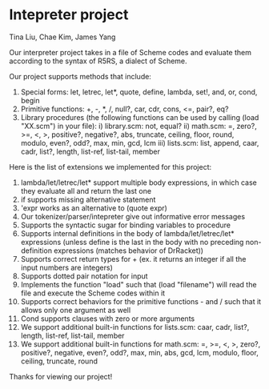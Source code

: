 # Intepreter project
Tina Liu, Chae Kim, James Yang

Our interpreter project takes in a file of Scheme codes and evaluate them according to the syntax of R5RS, a dialect of Scheme. 

Our project supports methods that include:
1) Special forms: let, letrec, let*, quote, define, lambda, set!, and, or, cond, begin
2) Primitive functions: +, -, *, /, null?, car, cdr, cons, <=, pair?, eq?
3) Library procedures (the following functions can be used by calling (load "XX.scm") in your file):
  i) library.scm: not, equal?
  ii) math.scm: =, zero?, >=, <, >, positive?, negative?, abs, truncate, ceiling, floor, round, modulo, even?, odd?, max, min, gcd, lcm
  iii) lists.scm: list, append, caar, cadr, list?, length, list-ref, list-tail, member

Here is the list of extensions we implemented for this project:
1) lambda/let/letrec/let* support multiple body expressions, in which case they evaluate all and return the last one
2) if supports missing alternative statement
3) 'expr works as an alternative to (quote expr)
4) Our tokenizer/parser/intepreter give out informative error messages
5) Supports the syntactic sugar for binding variables to procedure
6) Supports internal definitions in the body of lambda/let/letrec/let* expressions (unless define is the last in the body with no preceding non-definition expressions (matches behavior of DrRacket))
7) Supports correct return types for + (ex. it returns an integer if all the input numbers are integers)
8) Supports dotted pair notation for input
9) Implements the function "load" such that (load "filename") will read the file and execute the Scheme codes within it
10) Supports correct behaviors for the primitive functions - and / such that it allows only one argument as well
11) Cond supports clauses with zero or more arguments
12) We support additional built-in functions for lists.scm: caar, cadr, list?, length, list-ref, list-tail, member
13) We support additional built-in functions for math.scm: =, >=, <, >, zero?, positive?, negative, even?, odd?, max, min, abs, gcd, lcm, modulo, floor, ceiling, truncate, round

Thanks for viewing our project! 
            
